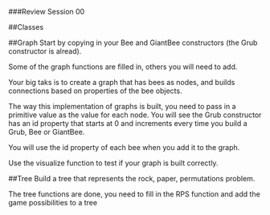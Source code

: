 ###Review Session 00

##Classes

##Graph
Start by copying in your Bee and GiantBee constructors (the Grub constructor is alread).

Some of the graph functions are filled in, others you will need to add.

Your big taks is to create a graph that has bees as nodes, and builds connections based on properties of the bee objects.

The way this implementation of graphs is built, you need to pass in a primitive value as the value for each node. You will see the Grub constructor has an id property that starts at 0 and increments every time you build a Grub, Bee or GiantBee.

You will use the id property of each bee when you add it to the graph.

Use the visualize function to test if your graph is built correctly.

##Tree
Build a tree that represents the rock, paper, permutations problem.

The tree functions are done, you need to fill in the RPS function and add the game possibilities to a tree
